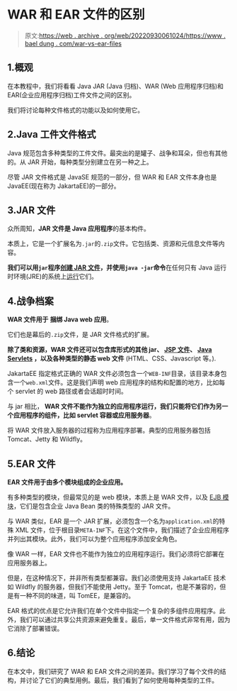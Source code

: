 # WAR 和 EAR 文件的区别

> 原文:[https://web . archive . org/web/20220930061024/https://www . bael dung . com/war-vs-ear-files](https://web.archive.org/web/20220930061024/https://www.baeldung.com/war-vs-ear-files)

## 1.概观

在本教程中，我们将看看 Java JAR (Java 归档)、WAR (Web 应用程序归档)和 EAR(企业应用程序归档)工件文件之间的区别。

我们将讨论每种文件格式的功能以及如何使用它。

## 2.Java 工件文件格式

Java 规范包含多种类型的工件文件。最突出的是罐子、战争和耳朵，但也有其他的。从 JAR 开始，每种类型分别建立在另一种之上。

尽管 JAR 文件格式是 JavaSE 规范的一部分，但 WAR 和 EAR 文件本身也是 JavaEE(现在称为 JakartaEE)的一部分。

## 3.JAR 文件

众所周知，**JAR 文件是 Java 应用程序**的基本构件。

本质上，它是一个扩展名为`.jar`的`.zip`文件。它包括类、资源和元信息文件等内容。

**我们可以用`jar`程序[创建 JAR 文件](/web/20220820180507/https://www.baeldung.com/java-create-jar)，并使用`java -jar`命令**在任何只有 Java 运行时环境(JRE)的系统上[运行](/web/20220820180507/https://www.baeldung.com/java-create-jar#running)它们。

## 4.战争档案

**WAR 文件用于** **捆绑 Java web 应用**。

它们也是幕后的`.zip`文件，是 JAR 文件格式的扩展。

**除了类和资源，WAR 文件还可以包含库形式的其他 jar、 [JSP 文件](/web/20220820180507/https://www.baeldung.com/jsp)、 [Java Servlets](/web/20220820180507/https://www.baeldung.com/intro-to-servlets) ，以及各种类型的静态 web 文件** (HTML、CSS、Javascript 等。).

JakartaEE 指定格式正确的 WAR 文件必须包含一个`WEB-INF`目录，该目录本身包含一个`web.xml`文件。这是我们声明 web 应用程序的结构和配置的地方，比如每个 servlet 的 web 路径或者会话超时时间。

与 jar 相比， **WAR 文件不能作为独立的应用程序运行，我们只能将它们作为另一个应用程序的组件，比如 servlet 容器或应用服务器**。

将 WAR 文件放入服务器的过程称为应用程序部署。典型的应用服务器包括 Tomcat、Jetty 和 Wildfly。

## 5.EAR 文件

**EAR 文件用于由多个模块组成的企业应用。**

有多种类型的模块，但最常见的是 web 模块，本质上是 WAR 文件，以及 [EJB 模块](/web/20220820180507/https://www.baeldung.com/ejb-intro)，它们是包含企业 Java Bean 类的特殊类型的 JAR 文件。

与 WAR 类似，EAR 是一个 JAR 扩展，必须包含一个名为`application.xml`的特殊 XML 文件，位于根目录`META-INF`下。在这个文件中，我们描述了企业应用程序并列出其模块。此外，我们可以为整个应用程序添加安全角色。

像 WAR 一样，EAR 文件也不能作为独立的应用程序运行。我们必须将它部署在应用服务器上。

但是，在这种情况下，并非所有类型都兼容。我们必须使用支持 JakartaEE 技术如 Wildfly 的服务器，但我们不能使用 Jetty。至于 Tomcat，也是不兼容的，但是有一种不同的味道，叫 TomEE，是兼容的。

EAR 格式的优点是它允许我们在单个文件中指定一个复杂的多组件应用程序。此外，我们可以通过共享公共资源来避免重复。最后，单一文件格式非常有用，因为它消除了部署错误。

## 6.结论

在本文中，我们研究了 WAR 和 EAR 文件之间的差异。我们学习了每个文件的结构，并讨论了它们的典型用例。最后，我们看到了如何使用每种类型的工件。